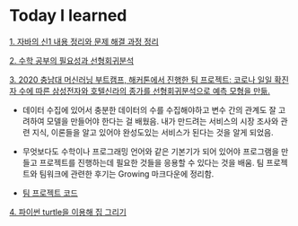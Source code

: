 # Today I learned


[1. 자바의 신1 내용 정리와 문제 해결 과정 정리](https://github.com/lunar0926/Today-I-learned/blob/master/JAVA/%EC%9E%90%EB%B0%94%EC%9D%98%20%EC%8B%A0%201.md)


[2. 수학 공부의 필요성과 선형회귀분석](https://github.com/lunar0926/Today-I-learned/blob/master/2020%20CNU%20AI%20bootcamp/%EC%88%98%ED%95%99%20%EA%B3%B5%EB%B6%80%EC%9D%98%20%ED%95%84%EC%9A%94%EC%84%B1%EA%B3%BC%20%EC%84%A0%ED%98%95%ED%9A%8C%EA%B7%80%EB%B6%84%EC%84%9D.md)


[3. 2020 충남대 머신러닝 부트캠프, 해커톤에서 진행한 팀 프로젝트: 코로나 일일 확진자 수에 따른 삼성전자와 호텔신라의 종가를 선형회귀분석으로 예측 모형을 만듦.](https://github.com/lunar0926/Today-I-learned/blob/master/2020%20CNU%20AI%20bootcamp/LinearRegression_teamproject/%ED%95%B4%EC%BB%A4%ED%86%A4%20_%EB%B0%9C%ED%91%9C_ppt3.pdf)


* 데이터 수집에 있어서 충분한 데이터의 수를 수집해야하고 변수 간의 관계도 잘 고려하여 모델을 만들어야 한다는 걸 배웠음. 내가 만드려는 서비스의 시장 조사와 관련 지식, 이론들을 알고 있어야 완성도있는 서비스가 된다는 것을 알게 되었음. 

* 무엇보다도 수학이나 프로그래밍 언어와 같은 기본기가 되어 있어야 프로그램을 만들고 프로젝트를 진행하는데 필요한 것들을 응용할 수 있다는 것을 배움. 팀 프로젝트와 팀워크에 관련한 후기는 Growing 마크다운에 정리함.

* [팀 프로젝트 코드](https://github.com/lunar0926/Today-I-learned/tree/master/2020%20CNU%20AI%20bootcamp/LinearRegression_teamproject)

[4. 파이썬 turtle을 이용해 집 그리기](https://github.com/lunar0926/Today-I-learned/blob/master/Python/turtle.md)
